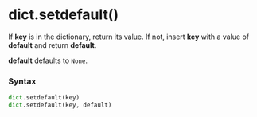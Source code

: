 # dict.setdefault()

If **key** is in the dictionary, return its value. If not, insert **key** with a value of **default** and return **default**.

**default** defaults to `None`.

### Syntax

```python
dict.setdefault(key)
dict.setdefault(key, default)
```
